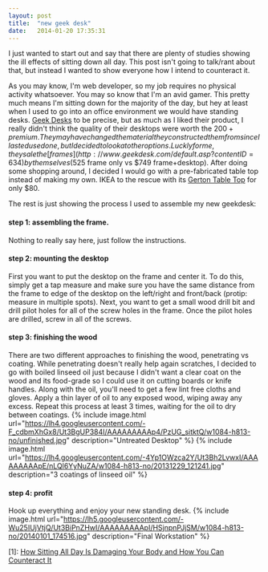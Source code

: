 ```yaml
---
layout: post
title:  "new geek desk"
date:   2014-01-20 17:35:31
---
```


I just wanted to start out and say that there are plenty of studies showing the ill effects of sitting down all day.
This post isn't going to talk/rant about that, but instead I wanted to show everyone how I intend to counteract it.

As you may know, I'm web developer, so my job requires no physical activity whatsoever.
You may so know that I'm an avid gamer. This pretty much means I'm sitting down for the
majority of the day, but hey at least when I used to go into an office environment we would have standing desks.
[Geek Desks](http://www.geekdesk.com/) to be precise, but as much as I liked their product, I really didn't think the quality of their desktops were worth the $200+ premium.
They may have changed the material they constructed them from since I lasted used one, but I decided to look at other options. 
Luckly for me, they sale the [frames](http://www.geekdesk.com/default.asp?contentID=634) by themselves ($525 frame only vs $749 frame+desktop).
After doing some shopping around, I decided I would go with a pre-fabricated table top instead of making my own.
IKEA to the rescue with its [Gerton Table Top](http://www.ikea.com/us/en/catalog/products/50106773/) for only $80.

The rest is just showing the process I used to assemble my new geekdesk:

#### step 1: assembling the frame. 
Nothing to really say here, just follow the instructions.

#### step 2: mounting the desktop
First you want to put the desktop on the frame and center it.
To do this, simply get a tap measure and make sure you have the same distance from the frame to edge of the desktop on the left/right and front/back (protip: measure in multiple spots).
Next, you want to get a small wood drill bit and drill pilot holes for all of the screw holes in the frame. Once the pilot holes are drilled, screw in all of the screws.

#### step 3: finishing the wood
There are two different approaches to finishing the wood, penetrating vs coating.
While penetrating doesn't really help again scratches, I decided to go with boiled linseed oil just
because I didn't want a clear coat on the wood and its food-grade so I could use it on cutting boards or knife handles.
Along with the oil, you'll need to get a few lint free cloths and gloves. Apply a thin layer of oil to any exposed wood, wiping away any excess.
Repeat this process at least 3 times, waiting for the oil to dry between coatings.
{% include image.html url="https://lh4.googleusercontent.com/-F_cdbmXhGx8/Ut3BgUP384I/AAAAAAAAAp4/PzUG_sitktQ/w1084-h813-no/unfinished.jpg" description="Untreated Desktop" %}
{% include image.html url="https://lh4.googleusercontent.com/-4Yp1OWzca2Y/Ut3Bh2LvwxI/AAAAAAAAApE/nLQl6YyNuZA/w1084-h813-no/20131229_121241.jpg" description="3 coatings of linseed oil" %}

#### step 4: profit
Hook up everything and enjoy your new standing desk.
{% include image.html url="https://lh5.googleusercontent.com/-Wu25IUjVtjQ/Ut3BiPnZHwI/AAAAAAAAApI/HSjnpnPJjSM/w1084-h813-no/20140101_174516.jpg" description="Final Workstation" %}



[1]: [How Sitting All Day Is Damaging Your Body and How You Can Counteract It](http://lifehacker.com/5879536/how-sitting-all-day-is-damaging-your-body-and-how-you-can-counteract-it)



